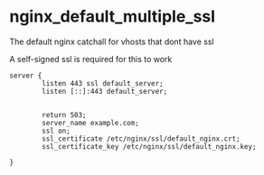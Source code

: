 # nginx_default_multiple_ssl
The default nginx catchall for vhosts that dont have ssl

A self-signed ssl is required for this to work

```
server {
        listen 443 ssl default_server;
        listen [::]:443 default_server;


        return 503;
        server_name example.com;
        ssl on;
        ssl_certificate /etc/nginx/ssl/default_nginx.crt;
        ssl_certificate_key /etc/nginx/ssl/default_nginx.key;

}

```
